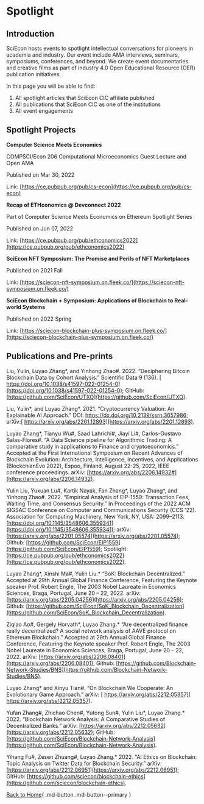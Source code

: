 # Spotlight

## Introduction

SciEcon hosts events to spotlight intellectual conversations for pioneers in academia and industry. Our event include AMA interviews, seminars, symposiums, conferences, and beyond. We create event documentaries and creative films as part of industry 4.0 Open Educational Resource (OER) publication initiatives.

In this page you will be able to find:

1. All spotlight articles that SciEcon CIC affiliate published
2. All publications that SciEcon CIC as one of the institutions
3. All event engagements

## Spotlight Projects

**Computer Science Meets Economics** 

COMPSCI/Econ 206 Computational Microeconomics Guest Lecture and Open AMA

Published on
Mar 30, 2022

Link: [https://ce.pubpub.org/pub/cs-econ](https://ce.pubpub.org/pub/cs-econ)

**Recap of ETHconomics @ Devconnect 2022**

Part of Computer Science Meets Economics on Ethereum Spotlight Series

Published on
Jun 07, 2022

Link: [https://ce.pubpub.org/pub/ethconomics2022](https://ce.pubpub.org/pub/ethconomics2022)

**SciEcon NFT Symposium: The Promise and Perils of NFT Marketplaces**

Published on 
2021 Fall

Link: [https://sciecon-nft-symposium.on.fleek.co/](https://sciecon-nft-symposium.on.fleek.co/)

**SciEcon Blockchain + Symposium: Applications of Blockchain to Real-world Systems**

Published on 
2022 Spring

Link: [https://sciecon-blockchain-plus-symposium.on.fleek.co/](https://sciecon-blockchain-plus-symposium.on.fleek.co/)

## Publications and Pre-prints

Liu, Yulin, Luyao Zhang*, and Yinhong Zhao#. 2022. “Deciphering Bitcoin Blockchain Data by Cohort Analysis.” Scientific Data 9 (136). [ https://doi.org/10.1038/s41597-022-01254-0](https://doi.org/10.1038/s41597-022-01254-0); GitHub: [https://github.com/SciEcon/UTXO](https://github.com/SciEcon/UTXO). 


Liu, Yulin\*, and Luyao Zhang*. 2021. “Cryptocurrency Valuation: An Explainable AI Approach.” DOI: https://dx.doi.org/10.2139/ssrn.3657986; arXiv:[ https://arxiv.org/abs/2201.12893](https://arxiv.org/abs/2201.12893). 

Luyao Zhang*, Tianyu Wu#, Saad Lahrichi#, Jiayi Li#, Carlos-Gustavo Salas-Flores#. “A Data Science pipeline for Algorithmic Trading: A comparative study in applications to Finance and cryptoeconomics.”  Accepted at the First International Symposium on Recent Advances of Blockchain Evolution: Architecture, Intelligence, Incentives, and Applications (BlockchianEvo 2022), Espoo, Finland, August 22-25, 2022, IEEE conference proceedings. arXiv: [https://arxiv.org/abs/2206.14932#](https://arxiv.org/abs/2206.14932).

Yulin Liu, Yuxuan Lu#, Kartik Nayak, Fan Zhang\*, Luyao Zhang\*, and Yinhong Zhao#. 2022. “Empirical Analysis of EIP-1559: Transaction Fees, Waiting Time, and Consensus Security.” In Proceedings of the 2022 ACM SIGSAC Conference on Computer and Communications Security (CCS '22). Association for Computing Machinery, New York, NY, USA: 2099–2113. [https://doi.org/10.1145/3548606.3559341](https://doi.org/10.1145/3548606.3559341); arXiv: [https://arxiv.org/abs/2201.05574](https://arxiv.org/abs/2201.05574); Github: [https://github.com/SciEcon/EIP1559](https://github.com/SciEcon/EIP1559); Spotlight: [https://ce.pubpub.org/pub/ethconomics2022](https://ce.pubpub.org/pub/ethconomics2022).


Luyao Zhang\*, Xinshi Ma#, Yulin Liu.\* “SoK: Blockchain Decentralized.” Accepted at 29th Annual Global Finance Conference, Featuring the Keynote speaker Prof. Robert Engle, The 2003 Nobel Laureate in Economics Sciences, Braga, Portugal, June 20 – 22, 2022. arXiv: [https://arxiv.org/abs/2205.04256](https://arxiv.org/abs/2205.04256); Github: [https://github.com/SciEcon/SoK_Blockchain_Decentralization](https://github.com/SciEcon/SoK_Blockchain_Decentralization).
 
Ziqiao Ao#, Gergely Horvath\*, Luyao Zhang.* “Are decentralized finance really decentralized? A social network analysis of AAVE protocol on Ethereum Blockchain.” Accepted at 29th Annual Global Finance Conference, Featuring the Keynote speaker Prof. Robert Engle, The 2003 Nobel Laureate in Economics Sciences, Braga, Portugal, June 20 – 22, 2022. arXiv: [https://arxiv.org/abs/2206.08401](https://arxiv.org/abs/2206.08401); Github: [https://github.com/Blockchain-Network-Studies/BNS](https://github.com/Blockchain-Network-Studies/BNS).

Luyao Zhang* and Xinyu Tian#. “On Blockchain We Cooperate: An Evolutionary Game Approach.” arXiv: [ https://arxiv.org/abs/2212.05357]( https://arxiv.org/abs/2212.05357).

Yufan Zhang#, Zhichao Chen#, Yutong Sun#, Yulin Liu*, Luyao Zhang.* 2022. “Blockchain Network Analysis: A Comparative Studies of Decentralized Banks.” arXiv: [https://arxiv.org/abs/2212.05632](https://arxiv.org/abs/2212.05632); GitHub: [https://github.com/SciEcon/Blockchain-Network-Analysis](https://github.com/SciEcon/Blockchain-Network-Analysis).

Yihang Fu#, Zesen Zhuang#, Luyao Zhang.* 2022. “AI Ethics on Blockchain: Topic Analysis on Twitter Data for Blockchain Security.” arXiv: [https://arxiv.org/abs/2212.06951](https://arxiv.org/abs/2212.06951); GitHub: [https://github.com/sciecon/blockchain-ethics](https://github.com/sciecon/blockchain-ethics).

[Back to Home](./index.md){ .md-button .md-button--primary }